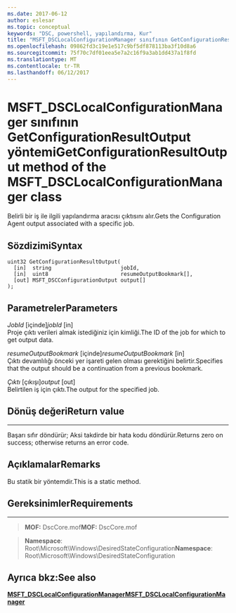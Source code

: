 ```yaml
---
ms.date: 2017-06-12
author: eslesar
ms.topic: conceptual
keywords: "DSC, powershell, yapılandırma, Kur"
title: "MSFT_DSCLocalConfigurationManager sınıfının GetConfigurationResultOutput yöntemi"
ms.openlocfilehash: 09862fd3c19e1e517c9bf5df878113ba3f10d8a6
ms.sourcegitcommit: 75f70c7df01eea5e7a2c16f9a3ab1dd437a1f8fd
ms.translationtype: MT
ms.contentlocale: tr-TR
ms.lasthandoff: 06/12/2017
---
```

# <a name="getconfigurationresultoutput-method-of-the-msftdsclocalconfigurationmanager-class"></a><span data-ttu-id="d078d-103">MSFT_DSCLocalConfigurationManager sınıfının GetConfigurationResultOutput yöntemi</span><span class="sxs-lookup"><span data-stu-id="d078d-103">GetConfigurationResultOutput method of the MSFT_DSCLocalConfigurationManager class</span></span>

<span data-ttu-id="d078d-104">Belirli bir iş ile ilgili yapılandırma aracısı çıktısını alır.</span><span class="sxs-lookup"><span data-stu-id="d078d-104">Gets the Configuration Agent output associated with a specific job.</span></span>

<a name="syntax"></a><span data-ttu-id="d078d-105">Sözdizimi</span><span class="sxs-lookup"><span data-stu-id="d078d-105">Syntax</span></span>
------

```mof
uint32 GetConfigurationResultOutput(
  [in]  string                      jobId,
  [in]  uint8                       resumeOutputBookmark[],
  [out] MSFT_DSCConfigurationOutput output[]
);
```

<a name="parameters"></a><span data-ttu-id="d078d-106">Parametreler</span><span class="sxs-lookup"><span data-stu-id="d078d-106">Parameters</span></span>
----------

<span data-ttu-id="d078d-107">*JobId* \[içinde\]</span><span class="sxs-lookup"><span data-stu-id="d078d-107">*jobId* \[in\]</span></span>  
<span data-ttu-id="d078d-108">Proje çıktı verileri almak istediğiniz için kimliği.</span><span class="sxs-lookup"><span data-stu-id="d078d-108">The ID of the job for which to get output data.</span></span>

<span data-ttu-id="d078d-109">*resumeOutputBookmark* \[içinde\]</span><span class="sxs-lookup"><span data-stu-id="d078d-109">*resumeOutputBookmark* \[in\]</span></span>  
<span data-ttu-id="d078d-110">Çıktı devamlılığı önceki yer işareti gelen olması gerektiğini belirtir.</span><span class="sxs-lookup"><span data-stu-id="d078d-110">Specifies that the output should be a continuation from a previous bookmark.</span></span>

<span data-ttu-id="d078d-111">*Çıktı* \[çıkışı\]</span><span class="sxs-lookup"><span data-stu-id="d078d-111">*output* \[out\]</span></span>  
<span data-ttu-id="d078d-112">Belirtilen iş için çıktı.</span><span class="sxs-lookup"><span data-stu-id="d078d-112">The output for the specified job.</span></span>

## <a name="return-value"></a><span data-ttu-id="d078d-113">Dönüş değeri</span><span class="sxs-lookup"><span data-stu-id="d078d-113">Return value</span></span>
------------

<span data-ttu-id="d078d-114">Başarı sıfır döndürür; Aksi takdirde bir hata kodu döndürür.</span><span class="sxs-lookup"><span data-stu-id="d078d-114">Returns zero on success; otherwise returns an error code.</span></span>

## <a name="remarks"></a><span data-ttu-id="d078d-115">Açıklamalar</span><span class="sxs-lookup"><span data-stu-id="d078d-115">Remarks</span></span>

<span data-ttu-id="d078d-116">Bu statik bir yöntemdir.</span><span class="sxs-lookup"><span data-stu-id="d078d-116">This is a static method.</span></span>

## <a name="requirements"></a><span data-ttu-id="d078d-117">Gereksinimler</span><span class="sxs-lookup"><span data-stu-id="d078d-117">Requirements</span></span>
------------
><span data-ttu-id="d078d-118">**MOF:** DscCore.mof</span><span class="sxs-lookup"><span data-stu-id="d078d-118">**MOF:** DscCore.mof</span></span>

><span data-ttu-id="d078d-119">**Namespace**: Root\Microsoft\Windows\DesiredStateConfiguration</span><span class="sxs-lookup"><span data-stu-id="d078d-119">**Namespace**: Root\Microsoft\Windows\DesiredStateConfiguration</span></span>


## <a name="see-also"></a><span data-ttu-id="d078d-120">Ayrıca bkz:</span><span class="sxs-lookup"><span data-stu-id="d078d-120">See also</span></span>


[<span data-ttu-id="d078d-121">**MSFT_DSCLocalConfigurationManager**</span><span class="sxs-lookup"><span data-stu-id="d078d-121">**MSFT_DSCLocalConfigurationManager**</span></span>](msft-dsclocalconfigurationmanager.md)

 

 



